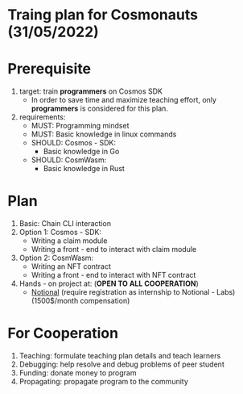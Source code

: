 # Traing plan for Cosmonauts (31/05/2022)

# Prerequisite
1. target: train __programmers__ on Cosmos SDK
    * In order to save time and maximize teaching effort, only __programmers__ is considered for this plan.
2. requirements:
    * MUST: Programming mindset
    * MUST: Basic knowledge in linux commands
    * SHOULD: Cosmos - SDK:
        * Basic knowledge in Go
    * SHOULD: CosmWasm:
        * Basic knowledge in Rust

# Plan
1. Basic: Chain CLI interaction
2. Option 1: Cosmos - SDK:
    * Writing a claim module
    * Writing a front - end to interact with claim module
3. Option 2: CosmWasm:
    * Writing an NFT contract
    * Writing a front - end to interact with NFT contract
4. Hands - on project at: (__OPEN TO ALL COOPERATION__)
    * [Notional](https://github.com/notional-labs) (require registration as internship to Notional - Labs) (1500$/month compensation)

# For Cooperation
1. Teaching: formulate teaching plan details and teach learners
2. Debugging: help resolve and debug problems of peer student
3. Funding: donate money to program
4. Propagating: propagate program to the community